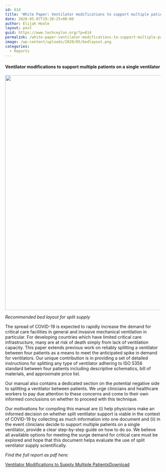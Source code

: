 ```yaml
---
id: 614
title: 'White Paper: Ventilator modifications to support multiple patients on a single ventilator'
date: 2020-05-07T19:20:25+00:00
author: Elijah Hoole
layout: post
guid: https://www.techceylon.org/?p=614
permalink: /white-paper-ventilator-modifications-to-support-multiple-patients-on-a-single-ventilator/
image: /wp-content/uploads/2020/05/bedlayout.png
categories:
  - Reports
---
```

#### Ventilator modifications to support multiple patients on a single ventilator<figure class="wp-block-image">

<img loading="lazy" width="1024" height="761" src="https://www.techceylon.org/wp-content/uploads/2020/05/bedlayout-1024x761.png" alt="" class="wp-image-619" srcset="https://www.techceylon.org/wp-content/uploads/2020/05/bedlayout-1024x761.png 1024w, https://www.techceylon.org/wp-content/uploads/2020/05/bedlayout-300x223.png 300w, https://www.techceylon.org/wp-content/uploads/2020/05/bedlayout-768x571.png 768w, https://www.techceylon.org/wp-content/uploads/2020/05/bedlayout.png 1117w" sizes="(max-width: 1024px) 100vw, 1024px" /> <figcaption>_Recommended bed layout for split supply_</figcaption></figure> 

The spread of COVID-19 is expected to rapidly increase the demand for critical care facilities in general and invasive mechanical ventilation in particular. For developing countries which have limited critical care infrastructure, many are at risk of death simply from lack of ventilation capacity. This paper extends previous work on reliably splitting a ventilator between four patients as a means to meet the anticipated spike in demand for ventilators. Our unique contribution is in providing a set of detailed instructions for splitting any type of ventilator adhering to ISO 5356 standard between four patients including descriptive schematics, bill of materials, and approximate price list.

Our manual also contains a dedicated section on the potential negative side to splitting a ventilator between patients. We urge clinicians and healthcare workers to pay due attention to these concerns and come to their own informed conclusions on whether to proceed with this technique.

Our motivations for compiling this manual are (i) help physicians make an informed decision on whether split ventilator support is viable in the context of COVID-19 by collecting as much information into one document and (ii) in the event clinicians decide to support multiple patients on a single ventilator, provide a clear step-by-step guide on how to do so. We believe all available options for meeting the surge demand for critical care must be explored and hope that this document helps evaluate the use of split ventilator supply scientifically.

_Find the full report as pdf here:_

<div class="wp-block-file">
  <a href="https://www.techceylon.org/wp-content/uploads/2020/05/VentilatorModificationsToSupplyMultiplePatients-v1-external-CIRCULATION-April-2020.pdf">Ventilator Modifications to Supply Multiple Patients</a><a href="https://www.techceylon.org/wp-content/uploads/2020/05/VentilatorModificationsToSupplyMultiplePatients-v1-external-CIRCULATION-April-2020.pdf" class="wp-block-file__button" download>Download</a>
</div>